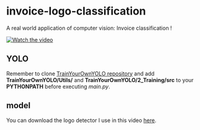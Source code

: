 # invoice-logo-classification

A real world application of computer vision: Invoice classification ! 

[![Watch the video](https://img.youtube.com/vi/OP8AozaEuLM/0.jpg)](https://www.youtube.com/watch?v=OP8AozaEuLM)

## YOLO

Remember to clone [TrainYourOwnYOLO repository](https://github.com/AntonMu/TrainYourOwnYOLO) and add **TrainYourOwnYOLO/Utils/** and **TrainYourOwnYOLO/2_Training/src** to your **PYTHONPATH** before executing _main.py_.

## model

You can download the logo detector I use in this video [here](https://drive.google.com/drive/folders/1b8BZ2qEsDCCvI-pqeJCD-M63ClhyZSoJ?usp=share_link).
